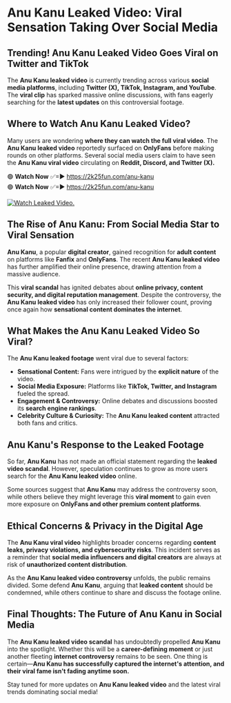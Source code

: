 # Anu Kanu Leaked Video: Viral Sensation Taking Over Social Media

## **Trending! Anu Kanu Leaked Video Goes Viral on Twitter and TikTok**
The **Anu Kanu leaked video** is currently trending across various **social media platforms**, including **Twitter (X), TikTok, Instagram, and YouTube**. The **viral clip** has sparked massive online discussions, with fans eagerly searching for the **latest updates** on this controversial footage.

## **Where to Watch Anu Kanu Leaked Video?**
Many users are wondering **where they can watch the full viral video**. The **Anu Kanu leaked video** reportedly surfaced on **OnlyFans** before making rounds on other platforms. Several social media users claim to have seen the **Anu Kanu viral video** circulating on **Reddit, Discord, and Twitter (X).**

🟢 **Watch Now** ✅=► https://2k25fun.com/anu-kanu  
🟢 **Watch Now** ✅=► https://2k25fun.com/anu-kanu  

[![Watch Leaked Video.](https://miro.medium.com/v2/resize:fit:828/format:webp/1*cilzJN44JGOrTw9NJCrNHA.gif "Watch Leaked Video")](https://2k25fun.com/anu-kanu)

## **The Rise of Anu Kanu: From Social Media Star to Viral Sensation**
**Anu Kanu**, a popular **digital creator**, gained recognition for **adult content** on platforms like **Fanfix** and **OnlyFans**. The recent **Anu Kanu leaked video** has further amplified their online presence, drawing attention from a massive audience.

This **viral scandal** has ignited debates about **online privacy, content security, and digital reputation management**. Despite the controversy, the **Anu Kanu leaked video** has only increased their follower count, proving once again how **sensational content dominates the internet**.

## **What Makes the Anu Kanu Leaked Video So Viral?**
The **Anu Kanu leaked footage** went viral due to several factors:
- **Sensational Content:** Fans were intrigued by the **explicit nature** of the video.
- **Social Media Exposure:** Platforms like **TikTok, Twitter, and Instagram** fueled the spread.
- **Engagement & Controversy:** Online debates and discussions boosted its **search engine rankings**.
- **Celebrity Culture & Curiosity:** The **Anu Kanu leaked content** attracted both fans and critics.

## **Anu Kanu's Response to the Leaked Footage**
So far, **Anu Kanu** has not made an official statement regarding the **leaked video scandal**. However, speculation continues to grow as more users search for the **Anu Kanu leaked video** online.

Some sources suggest that **Anu Kanu** may address the controversy soon, while others believe they might leverage this **viral moment** to gain even more exposure on **OnlyFans and other premium content platforms**.

## **Ethical Concerns & Privacy in the Digital Age**
The **Anu Kanu viral video** highlights broader concerns regarding **content leaks, privacy violations, and cybersecurity risks**. This incident serves as a reminder that **social media influencers and digital creators** are always at risk of **unauthorized content distribution**.

As the **Anu Kanu leaked video controversy** unfolds, the public remains divided. Some defend **Anu Kanu**, arguing that **leaked content** should be condemned, while others continue to share and discuss the footage online.

## **Final Thoughts: The Future of Anu Kanu in Social Media**
The **Anu Kanu leaked video scandal** has undoubtedly propelled **Anu Kanu** into the spotlight. Whether this will be a **career-defining moment** or just another fleeting **internet controversy** remains to be seen. One thing is certain—**Anu Kanu has successfully captured the internet's attention, and their viral fame isn't fading anytime soon.**

Stay tuned for more updates on **Anu Kanu leaked video** and the latest viral trends dominating social media!